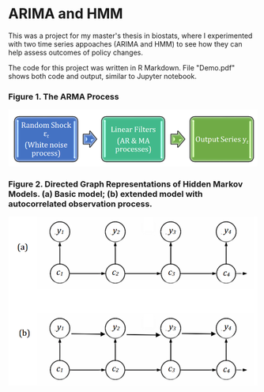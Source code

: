 # ARIMA and HMM

This was a project for my master's thesis in biostats, where I experimented with two time series appoaches (ARIMA and HMM) to see how they can help assess outcomes of policy changes.

The code for this project was written in R Markdown. File "Demo.pdf" shows both code and output, similar to Jupyter notebook.

### Figure 1. The ARMA Process

![alt text](https://github.com/cxz222/Time-Series-for-Policy-Evaluation/blob/master/README%20images/Figure%201%20-%20ARMA.png)


### Figure 2. Directed Graph Representations of Hidden Markov Models. (a) Basic model; (b) extended model with autocorrelated observation process.

![alt text](https://github.com/cxz222/Time-Series-for-Policy-Evaluation/blob/master/README%20images/Figure%202%20-%20HMM.png)
